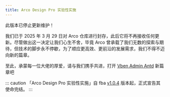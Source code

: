 ```yaml
---
title: Arco Design Pro 实验性实施
---
```


此版本已停止更新维护！

我们已于 2025 年 3 月 29 日对 Arco 仓库进行封存，此后它将不再接收任何更新。尽管做出这一决定让我们心生不舍，毕竟 Arco
曾承载了我们无数的探索与期待，但技术的脚步永不停歇，为了顺应更高效、更前沿的发展需求，我们不得不迈向新的篇章。

至此，承蒙每一位大佬的厚爱，请与我们携手共进，打开 [Vben Admin Antd](./intro.md) 新篇章吧

::: caution
「Arco Design Pro 实验性实施」自 fba [v1.0.4](https://github.com/fastapi-practices/fastapi_best_architecture/releases/tag/v1.0.4)
版本起，正式宣告其使命完结。
:::
